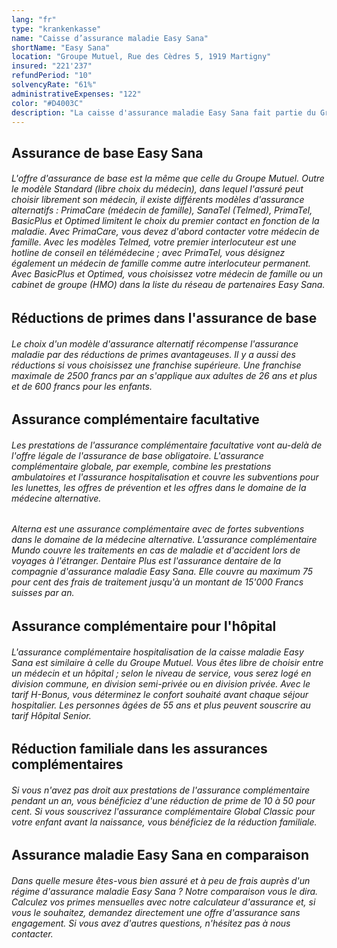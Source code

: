 ```yaml
---
lang: "fr"
type: "krankenkasse"
name: "Caisse d’assurance maladie Easy Sana"
shortName: "Easy Sana"
location: "Groupe Mutuel, Rue des Cèdres 5, 1919 Martigny"
insured: "221'237"
refundPeriod: "10"
solvencyRate: "61%"
administrativeExpenses: "122"
color: "#D4003C"
description: "La caisse d'assurance maladie Easy Sana fait partie du Groupe Mutuel et, avec ses quelque 200'000 assurés, fait partie des 15 plus grandes caisses d’assurance maladie de Suisse. Selon les cantons, l'assurance maladie propose des tarifs très avantageux, en particulier les modèles alternatifs de l'assurance de base peuvent convaincre par des primes avantageuses. Avec nous, vous pouvez mieux connaître la caisse d'assurance maladie que les autres prestataires."
---
```


## Assurance de base Easy Sana

###### L'offre d'assurance de base est la même que celle du Groupe Mutuel. Outre le modèle Standard (libre choix du médecin), dans lequel l'assuré peut choisir librement son médecin, il existe différents modèles d'assurance alternatifs : PrimaCare (médecin de famille), SanaTel (Telmed), PrimaTel, BasicPlus et Optimed limitent le choix du premier contact en fonction de la maladie. Avec PrimaCare, vous devez d'abord contacter votre médecin de famille. Avec les modèles Telmed, votre premier interlocuteur est une hotline de conseil en télémédecine ; avec PrimaTel, vous désignez également un médecin de famille comme autre interlocuteur permanent. Avec BasicPlus et Optimed, vous choisissez votre médecin de famille ou un cabinet de groupe (HMO) dans la liste du réseau de partenaires Easy Sana.

## Réductions de primes dans l'assurance de base

###### Le choix d'un modèle d'assurance alternatif récompense l'assurance maladie par des réductions de primes avantageuses. Il y a aussi des réductions si vous choisissez une franchise supérieure. Une franchise maximale de 2500 francs par an s'applique aux adultes de 26 ans et plus et de 600 francs pour les enfants.

## Assurance complémentaire facultative

###### Les prestations de l'assurance complémentaire facultative vont au-delà de l'offre légale de l'assurance de base obligatoire. L'assurance complémentaire globale, par exemple, combine les prestations ambulatoires et l'assurance hospitalisation et couvre les subventions pour les lunettes, les offres de prévention et les offres dans le domaine de la médecine alternative.

###### Alterna est une assurance complémentaire avec de fortes subventions dans le domaine de la médecine alternative. L'assurance complémentaire Mundo couvre les traitements en cas de maladie et d'accident lors de voyages à l'étranger. Dentaire Plus est l'assurance dentaire de la compagnie d'assurance maladie Easy Sana. Elle couvre au maximum 75 pour cent des frais de traitement jusqu'à un montant de 15'000 Francs suisses par an.

## Assurance complémentaire pour l'hôpital

###### L'assurance complémentaire hospitalisation de la caisse maladie Easy Sana est similaire à celle du Groupe Mutuel. Vous êtes libre de choisir entre un médecin et un hôpital ; selon le niveau de service, vous serez logé en division commune, en division semi-privée ou en division privée. Avec le tarif H-Bonus, vous déterminez le confort souhaité avant chaque séjour hospitalier. Les personnes âgées de 55 ans et plus peuvent souscrire au tarif Hôpital Senior.

## Réduction familiale dans les assurances complémentaires

###### Si vous n'avez pas droit aux prestations de l'assurance complémentaire pendant un an, vous bénéficiez d'une réduction de prime de 10 à 50 pour cent. Si vous souscrivez l'assurance complémentaire Global Classic pour votre enfant avant la naissance, vous bénéficiez de la réduction familiale.

## Assurance maladie Easy Sana en comparaison

###### Dans quelle mesure êtes-vous bien assuré et à peu de frais auprès d'un régime d'assurance maladie Easy Sana ? Notre comparaison vous le dira. Calculez vos primes mensuelles avec notre calculateur d'assurance et, si vous le souhaitez, demandez directement une offre d'assurance sans engagement. Si vous avez d'autres questions, n'hésitez pas à nous contacter.
